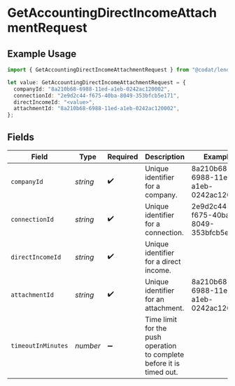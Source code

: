 # GetAccountingDirectIncomeAttachmentRequest

## Example Usage

```typescript
import { GetAccountingDirectIncomeAttachmentRequest } from "@codat/lending/sdk/models/operations";

let value: GetAccountingDirectIncomeAttachmentRequest = {
  companyId: "8a210b68-6988-11ed-a1eb-0242ac120002",
  connectionId: "2e9d2c44-f675-40ba-8049-353bfcb5e171",
  directIncomeId: "<value>",
  attachmentId: "8a210b68-6988-11ed-a1eb-0242ac120002",
};
```

## Fields

| Field                                                                 | Type                                                                  | Required                                                              | Description                                                           | Example                                                               |
| --------------------------------------------------------------------- | --------------------------------------------------------------------- | --------------------------------------------------------------------- | --------------------------------------------------------------------- | --------------------------------------------------------------------- |
| `companyId`                                                           | *string*                                                              | :heavy_check_mark:                                                    | Unique identifier for a company.                                      | 8a210b68-6988-11ed-a1eb-0242ac120002                                  |
| `connectionId`                                                        | *string*                                                              | :heavy_check_mark:                                                    | Unique identifier for a connection.                                   | 2e9d2c44-f675-40ba-8049-353bfcb5e171                                  |
| `directIncomeId`                                                      | *string*                                                              | :heavy_check_mark:                                                    | Unique identifier for a direct income.                                |                                                                       |
| `attachmentId`                                                        | *string*                                                              | :heavy_check_mark:                                                    | Unique identifier for an attachment.                                  | 8a210b68-6988-11ed-a1eb-0242ac120002                                  |
| `timeoutInMinutes`                                                    | *number*                                                              | :heavy_minus_sign:                                                    | Time limit for the push operation to complete before it is timed out. |                                                                       |
